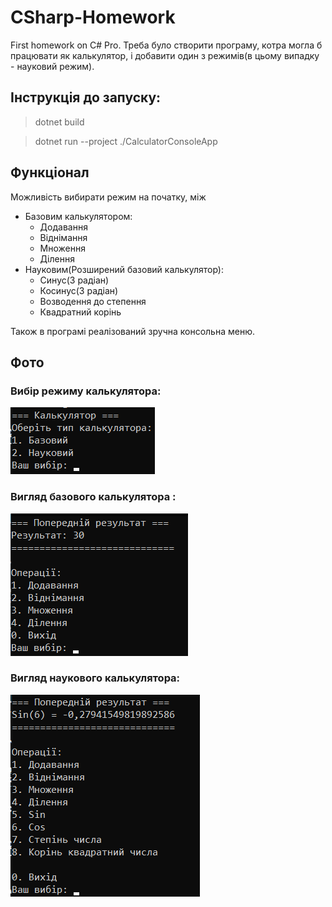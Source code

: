 # CSharp-Homework
First homework on C# Pro.
Треба було створити програму, котра могла б працювати як калькулятор, і добавити один з режимів(в цьому випадку - науковий режим).

## Інструкція до запуску:
>dotnet build

>dotnet run --project ./CalculatorConsoleApp

## Функціонал
Можливість вибирати режим на початку, між
- Базовим калькулятором:
    - Додавання
    - Віднімання
    - Множення
    - Ділення
- Науковим(Розширений базовий калькулятор):
    - Синус(З радіан)
    - Косинус(З радіан)
    - Возводення до степення
    - Квадратний корінь

Також в програмі реалізований зручна консольна меню.
## Фото
### Вибір режиму калькулятора:

![alt](./Photos/1.png "Вибір режиму")

### Вигляд базового калькулятора :
![alt](./Photos/2.png "Базовий калькулятор")

### Вигляд наукового калькулятора:
![alt](./Photos/3.png "Науковий калькулятор")